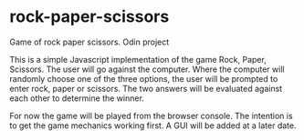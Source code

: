 # rock-paper-scissors
Game of rock paper scissors. Odin project

This is a simple Javascript implementation of the game Rock, Paper, Scissors.
The user will go against the computer. Where the computer will randomly choose one of the three options, the user will be prompted to enter rock, paper or scissors. The two answers will be evaluated against each other to determine the winner.

For now the game will be played from the browser console. The intention is to get the game mechanics working first. A GUI will be added at a later date.